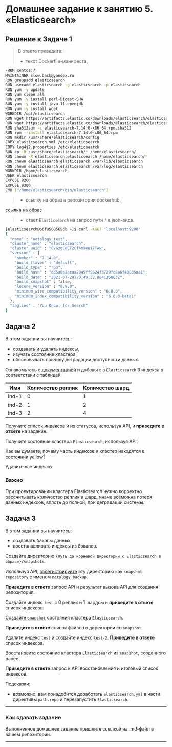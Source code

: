 # Домашнее задание к занятию 5. «Elasticsearch»

## Решение к Задаче 1

> В ответе приведите:
>
> - текст Dockerfile-манифеста,

```bash
FROM centos:7
MAINTAINER slow.back@yandex.ru
RUN groupadd elasticsearch
RUN useradd elasticsearch -g elasticsearch -p elasticsearch
RUN yum -y update
RUN yum clean all
RUN yum -y install perl-Digest-SHA
RUN yum -y install java-11-openjdk
RUN yum -y install wget
WORKDIR /opt/elasticsearch
RUN wget https://artifacts.elastic.co/downloads/elasticsearch/elasticsearch-7.14.0-x86_64.rpm
RUN wget https://artifacts.elastic.co/downloads/elasticsearch/elasticsearch-7.14.0-x86_64.rpm.sha512
RUN sha512sum -c elasticsearch-7.14.0-x86_64.rpm.sha512
RUN rpm --install elasticsearch-7.14.0-x86_64.rpm
RUN mkdir /usr/share/elasticsearch/config
COPY elasticsearch.yml /etc/elasticsearch
COPY log4j2.properties /etc/elasticsearch
RUN cp -R /usr/share/elasticsearch/* /home/elasticsearch/
RUN chown -R elasticsearch:elasticsearch /home/elasticsearch/*
RUN chown elasticsearch:elasticsearch /var/lib/elasticsearch
RUN chown elasticsearch:elasticsearch /var/log/elasticsearch
WORKDIR /home/elasticsearch
USER elasticsearch
EXPOSE 9200
EXPOSE 9300
CMD ["/home/elasticsearch/bin/elasticsearch"]
```

> - ссылку на образ в репозитории dockerhub,

[ссылка на образ](https://hub.docker.com/r/slowback/elastic/tags)

> - ответ `Elasticsearch` на запрос пути `/` в json-виде.

```bash
[elasticsearch@66f9560565db ~]$ curl -XGET 'localhost:9200'
{
  "name" : "netology_test",
  "cluster_name" : "elasticsearch",
  "cluster_uuid" : "CVGzgC0ET2CfAmaeWi7TAw",
  "version" : {
    "number" : "7.14.0",
    "build_flavor" : "default",
    "build_type" : "rpm",
    "build_hash" : "dd5a0a2acaa2045ff9624f3729fc8a6f40835aa1",
    "build_date" : "2021-07-29T20:49:32.864135063Z",
    "build_snapshot" : false,
    "lucene_version" : "8.9.0",
    "minimum_wire_compatibility_version" : "6.8.0",
    "minimum_index_compatibility_version" : "6.0.0-beta1"
  },
  "tagline" : "You Know, for Search"
}
```

## Задача 2

В этом задании вы научитесь:

- создавать и удалять индексы,
- изучать состояние кластера,
- обосновывать причину деградации доступности данных.

Ознакомьтесь с [документацией](https://www.elastic.co/guide/en/elasticsearch/reference/current/indices-create-index.html)
и добавьте в `Elasticsearch` 3 индекса в соответствии с таблицей:

| Имя | Количество реплик | Количество шард |
|-----|-------------------|-----------------|
| ind-1| 0 | 1 |
| ind-2 | 1 | 2 |
| ind-3 | 2 | 4 |

Получите список индексов и их статусов, используя API, и **приведите в ответе** на задание.

Получите состояние кластера `Elasticsearch`, используя API.

Как вы думаете, почему часть индексов и кластер находятся в состоянии yellow?

Удалите все индексы.

### Важно

При проектировании кластера Elasticsearch нужно корректно рассчитывать количество реплик и шард,
иначе возможна потеря данных индексов, вплоть до полной, при деградации системы.

## Задача 3

В этом задании вы научитесь:

- создавать бэкапы данных,
- восстанавливать индексы из бэкапов.

Создайте директорию `{путь до корневой директории с Elasticsearch в образе}/snapshots`.

Используя API, [зарегистрируйте](https://www.elastic.co/guide/en/elasticsearch/reference/current/snapshots-register-repository.html#snapshots-register-repository)
эту директорию как `snapshot repository` c именем `netology_backup`.

**Приведите в ответе** запрос API и результат вызова API для создания репозитория.

Создайте индекс `test` с 0 реплик и 1 шардом и **приведите в ответе** список индексов.

[Создайте `snapshot`](https://www.elastic.co/guide/en/elasticsearch/reference/current/snapshots-take-snapshot.html)
состояния кластера `Elasticsearch`.

**Приведите в ответе** список файлов в директории со `snapshot`.

Удалите индекс `test` и создайте индекс `test-2`. **Приведите в ответе** список индексов.

[Восстановите](https://www.elastic.co/guide/en/elasticsearch/reference/current/snapshots-restore-snapshot.html) состояние
кластера `Elasticsearch` из `snapshot`, созданного ранее.

**Приведите в ответе** запрос к API восстановления и итоговый список индексов.

Подсказки:

- возможно, вам понадобится доработать `elasticsearch.yml` в части директивы `path.repo` и перезапустить `Elasticsearch`.

---

### Как cдавать задание

Выполненное домашнее задание пришлите ссылкой на .md-файл в вашем репозитории.

---
